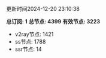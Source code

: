 更新时间2024-12-20 23:10:38

**总订阅: 1**
**总节点: 4399**
**有效节点: 3223**
- v2ray节点: 1421
- ss节点: 1788
- ssr节点: 14
